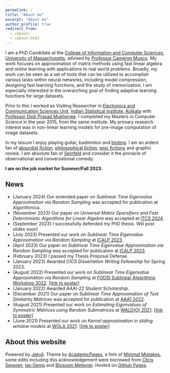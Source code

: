 ```yaml
---
permalink: /
title: "About me"
excerpt: "About me"
author_profile: true
redirect_from: 
  - /about/
  - /about.html
---
```


I am a PhD Candidate at the [College of Information and Computer Sciences](https://www.cics.umass.edu/), [University of Massachusetts](https://www.umass.edu/), advised by [Professor Cameron Musco](https://www.cameronmusco.com). My work focuses on approximation of matrix methods using fast linear algebra and online learning with applications to real world problems. Broadly, my work can be seen as a set of tools that can be utilized to accomplish various tasks within neural networks, including model compression, designing fast learning functions, and the study of memorization. I am especially interested in the overarching goal of finding adaptive learning functions for large datasets.

Prior to this I worked as Visiting Researcher in [Electronics and Communication Sciences Unit](https://www.isical.ac.in/~ecsu), [Indian Statistical Institute, Kolkata](https://www.isical.ac.in) with [Professor Dipti Prasad Mukherjee](https://www.isical.ac.in/~dipti/). I completed my Masters in Computer Science in the year 2015, from the same institute. My primary research interest was in non-linear learning models for pre-image computation of image datasets.

In my leisure I enjoy playing guitar, badminton and [birding](https://www.instagram.com/ray_archan/). I am an ardent fan of [absurdist fiction](https://www.goodreads.com/book/show/17690.The_Trial), [philosophical fiction](https://www.goodreads.com/book/show/4934.The_Brothers_Karamazov), [epic fictions](https://www.goodreads.com/book/show/31340713-and-quiet-flows-the-don) and graphic novels. I am absolute fan of [Seinfeld](https://www.sonypictures.com/tv/seinfeld) and consider it the pinnacle of observational and conversational comedy.

**I am on the job market for Summer/Fall 2023.**

## News

* (January 2024) Our extended paper on *Sublinear Time Eigenvalue Approximation via Random Sampling* was accepted for publication at Algorithmica.
* (November 2023) Our paper on *Universal Matrix Sparsifiers and Fast Deterministic Algorithms for Linear Algebra* was accepted at [ITCS 2024](https://itcs-conf.org/itcs24/itcs24-cfp.html).
* (September 2023) I successfully defended my PhD thesis. Will post slides soon!
* (July 2023) Presented our work on *Sublinear Time Eigenvalue Approximation via Random Sampling* at [ICALP 2023](https://icalp2023.cs.upb.de/).
* (April 2023) Our paper on *Sublinear Time Eigenvalue Approximation via Random Sampling* was accepted for publication at [ICALP 2023](https://icalp2023.cs.upb.de/).
* (February 2023) I passed my Thesis Proposal Defense.
* (January 2023) Awarded *CICS Dissertation Writing Fellowship* for Spring 2023.
* (August 2022) Presented our work on *Sublinear Time Eigenvalue Approximation via Random Sampling* at [FODSI Sublinear Algorithms Workshop 2022](https://fodsi.us/sublinear.html). [[link to poster]](docs/eigenvalue_estimate_poster_fodsi.pdf)
* (January 2022) Awarded *AAAI-22 Student Scholarship*.
* (December 2021) Our paper on *Sublinear Time Approximation of Text Similarity Matrices* was accepted for publication at [AAA1 2022](https://aaai.org/Conferences/AAAI-22/).
* (August 2021) Presented our work on *Estimating Eigenvalues of Symmetric Matrices using Random Submatrices* at [WALD(O) 2021](https://waldo2021.github.io/). [[link to poster]](https://waldo2021.github.io/P018--poster.pdf)
* (June 2021) Presented our work on *Kernel approximation in sliding window models* at [WOLA 2021](https://www.local-algorithms.com/). [[link to poster]](https://www.local-algorithms.com/posters/archan.pdf)

## About this website

Powered by [Jekyll](https://jekyllrb.com/). Theme by [AcademicPages](https://github.com/academicpages/academicpages.github.io), a fork of [Minimal Mistakes](https://mademistakes.com/work/minimal-mistakes-jekyll-theme/), some edits including this acknowledgement were borrowed from [Chris Severen](https://cseveren.github.io/), [Ian Gemp](https://imgemp.github.io/) and [Blossom Metevier](https://bmetevier.github.io/). Hosted on [Github Pages](https://pages.github.com/).
